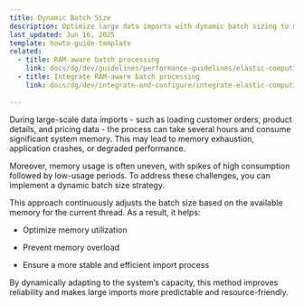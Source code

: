 ```yaml
---
title: Dynamic Batch Size
description: Optimize large data imports with dynamic batch sizing to manage memory efficiently, prevent overload, and ensure stable, reliable processing during high-volume operations.
last_updated: Jun 16, 2025
template: howto-guide-template
related:
  - title: RAM-aware batch processing
    link: docs/dg/dev/guidelines/performance-guidelines/elastic-computing/ram-aware-batch-processing
  - title: Integrate RAM-aware batch processing
    link: docs/dg/dev/integrate-and-configure/integrate-elastic-computing.html#integrate-ram-aware-batch-processing
    
---
```


During large-scale data imports - such as loading customer orders, product details, and pricing data - the process can take several hours and consume significant system memory. This may lead to memory exhaustion, application crashes, or degraded performance.

Moreover, memory usage is often uneven, with spikes of high consumption followed by low-usage periods. To address these challenges, you can implement a dynamic batch size strategy.

This approach continuously adjusts the batch size based on the available memory for the current thread. As a result, it helps:

- Optimize memory utilization

- Prevent memory overload

- Ensure a more stable and efficient import process

By dynamically adapting to the system’s capacity, this method improves reliability and makes large imports more predictable and resource-friendly.





